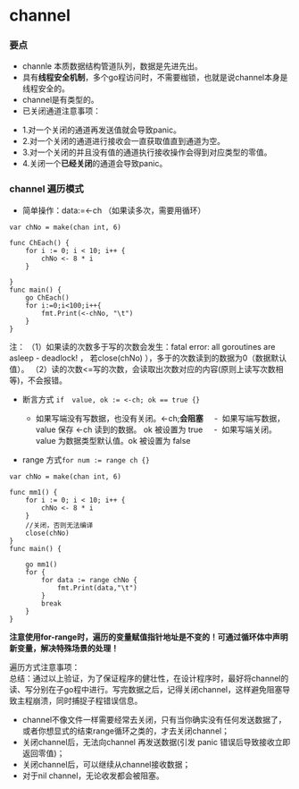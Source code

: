#  channel


### 要点

* channle 本质数据结构管道队列，数据是先进先出。
* 具有**线程安全机制**，多个go程访问时，不需要枷锁，也就是说channel本身是线程安全的。
* channel是有类型的。
* 已关闭通道注意事项：
 - 1.对一个关闭的通道再发送值就会导致panic。
 - 2.对一个关闭的通道进行接收会一直获取值直到通道为空。
 - 3.对一个关闭的并且没有值的通道执行接收操作会得到对应类型的零值。
 - 4.关闭一个**已经关闭**的通道会导致panic。

### channel 遍历模式

* 简单操作：data:=<-ch （如果读多次，需要用循环）
```
var chNo = make(chan int, 6)
 
func ChEach() {
	for i := 0; i < 10; i++ {
		chNo <- 8 * i
	}
 
}
func main() {
	go ChEach()
	for i:=0;i<100;i++{
		fmt.Print(<-chNo, "\t")
	}
}

```
注：
（1）如果读的次数多于写的次数会发生：fatal error: all goroutines are asleep - deadlock! ，
若close(chNo) ），多于的次数读到的数据为0（数据默认值）。
（2）读的次数<=写的次数，会读取出次数对应的内容(原则上读写次数相等)，不会报错。



* 断言方式 ```if  value, ok := <-ch; ok == true {}```
    -  如果写端没有写数据，也没有关闭。<-ch;**会阻塞**
    -  如果写端写数据， value 保存 <-ch 读到的数据。 ok 被设置为 true
    -  如果写端关闭。 value 为数据类型默认值。ok 被设置为 false

* range 方式```for num := range ch {}```

```
var chNo = make(chan int, 6)
 
func mm1() {
	for i := 0; i < 10; i++ {
		chNo <- 8 * i
	}
    //关闭，否则无法编译
	close(chNo)
}
func main() {
 
	go mm1()
	for {
		for data := range chNo {
			fmt.Print(data,"\t")
		}
		break
	}
}
```

**注意使用for-range时，遍历的变量赋值指针地址是不变的！可通过循环体中声明新变量，解决特殊场景的处理！**

遍历方式注意事项：  
总结：通过以上验证，为了保证程序的健壮性，在设计程序时，最好将channel的读、写分别在子go程中进行。写完数据之后，记得关闭channel，这样避免阻塞导致主程崩溃，同时捕捉子程错误信息。

* channel不像文件一样需要经常去关闭，只有当你确实没有任何发送数据了，或者你想显式的结束range循环之类的，才去关闭channel；
* 关闭channel后，无法向channel 再发送数据(引发 panic 错误后导致接收立即返回零值)；
* 关闭channel后，可以继续从channel接收数据；
* 对于nil channel，无论收发都会被阻塞。

